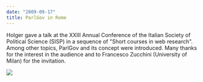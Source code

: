```yaml
---
date: "2009-09-17"
title: ParlGov in Rome
---
```


Holger gave a talk at the XXIII Annual Conference of the Italian Society of Political Science (SISP) in a sequence of "Short courses in web research". Among other topics, ParlGov and its concept were introduced. Many thanks for the interest in the audience and to Francesco Zucchini (University of Milan) for the invitation.

![](/images/parliament-netherlands.jpg)
